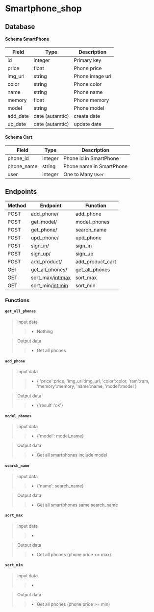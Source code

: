 # Smartphone_shop


## Database

#### Schema SmartPhone

| Field | Type | Description |
|-------|------|-------------|
| id | integer | Primary key |
| price | float | Phone price |
| img_url | string | Phone image url |
| color | string | Phone color |
| name | string | Phone name |
| memory | float | Phone memory |
| model | string | Phone model |
| add_date | date (autamtic) | create date |
| up_date | date (autamtic) | update date |


#### Schema Cart

| Field | Type | Description |
| ------|------|-------------|
| phone_id | integer | Phone id in SmartPhone |
| phone_name | string | Phone name in SmartPhone |
| user | integer | One to Many `User` |




## Endpoints

| Method | Endpoint | Function |
|--------|----------|----------|
| POST | add_phone/ | add_phone |
| POST | get_model/ | model_phones |
| POST | get_phone/ | search_name |
| POST | upd_phone/ | upd_phone |
| POST | sign_in/ | sign_in |
| POST | sign_up/ | sign_up |
| POST | add_product/ | add_product_cart |
| GET | get_all_phones/ | get_all_phones |
| GET | sort_max/<int:max> | sort_max |
| GET | sort_min/<int:min> | sort_min |


### Functions

#### `get_all_phones`
>Input data
>> - Nothing

>Output data
>> - Get all phones


#### `add_phone`
> Input data
>> - {
        'price':price,
        'img_url':img_url,
        'color':color,
        'ram':ram,
        'memory':memory,
        'name':name,
       'model':model
        }

> Output data 
>> - {'result':'ok'}


#### `model_phones`
>Input data
>> - {'model': model_name}

>Output data
>> - Get all smartphones include model 


#### `search_name`
>Input data
>> - {'name': search_name}

>Output data
>> - Get all smartphones same search_name


#### `sort_max`
>Input data
>> - <int : max>

> Output data
>> - Get all phones (phone price <= max)


#### `sort_min`
>Input data
>> - <int : min>

> Output data
>> - Get all phones (phone price >= min)
